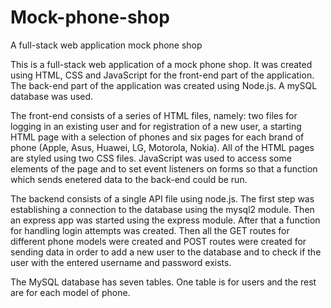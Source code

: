 # Mock-phone-shop
A full-stack web application mock phone shop

This is a full-stack web application of a mock phone shop. It was created using HTML, CSS and JavaScript for the front-end part of the application. The back-end part of the application was created using Node.js. A mySQL database was used.

The front-end consists of a series of HTML files, namely: two files for logging in an existing user and for registration of a new user, a starting HTML page with a selection of phones and six pages for each brand of phone (Apple, Asus, Huawei, LG, Motorola, Nokia). All of the HTML pages are styled using two CSS files. JavaScript was used to access some elements of the page and to set event listeners on forms so that a function which sends enetered data to the back-end could be run.

The backend consists of a single API file using node.js. The first step was establishing a connection to the database using the mysql2 module. Then an express app was started using the express module. After that a function for handling login attempts was created. Then all the GET routes for different phone models were created and POST routes were created for sending data in order to add a new user to the database and to check if the user with the entered username and password exists.

The MySQL database has seven tables. One table is for users and the rest are for each model of phone.

